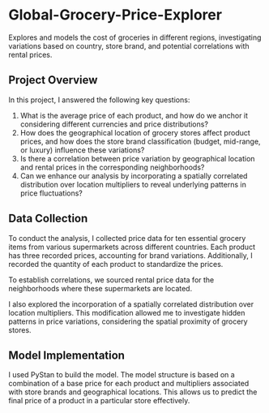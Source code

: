 # Global-Grocery-Price-Explorer
Explores and models the cost of groceries in different regions, investigating variations based on country, store brand, and potential correlations with rental prices.

## Project Overview
In this project, I answered the following key questions:

1. What is the average price of each product, and how do we anchor it considering different currencies and price distributions?
2. How does the geographical location of grocery stores affect product prices, and how does the store brand classification (budget, mid-range, or luxury) influence these variations?
3. Is there a correlation between price variation by geographical location and rental prices in the corresponding neighborhoods?
4. Can we enhance our analysis by incorporating a spatially correlated distribution over location multipliers to reveal underlying patterns in price fluctuations?
## Data Collection
To conduct the analysis, I collected price data for ten essential grocery items from various supermarkets across different countries. Each product has three recorded prices, accounting for brand variations. Additionally, I recorded the quantity of each product to standardize the prices.

To establish correlations, we sourced rental price data for the neighborhoods where these supermarkets are located.

I also explored the incorporation of a spatially correlated distribution over location multipliers. This modification allowed me to investigate hidden patterns in price variations, considering the spatial proximity of grocery stores.

## Model Implementation
I used PyStan to build the model. The model structure is based on a combination of a base price for each product and multipliers associated with store brands and geographical locations. This allows us to predict the final price of a product in a particular store effectively.
